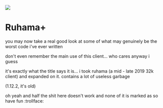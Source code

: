 ![](https://github.com/blu3-65b/RuhamaPlus/blob/master/image10.jpg)


# Ruhama+ 

you may now take a real good look at some of what may genuinely be the worst code i've ever written

don't even remember the main use of this client... who cares anyway i guess

it's exactly what the title says it is... i took ruhama (a mid - late 2019 32k client) and expanded on it. contains a lot of useless garbage


(1.12.2, it's old)

oh yeah and half the shit here doesn't work and none of it is marked as so have fun :trollface:
